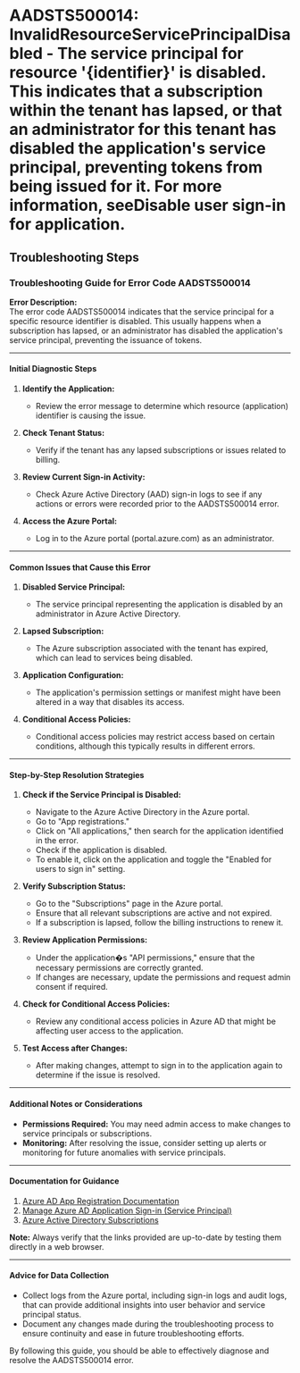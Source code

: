 # AADSTS500014: InvalidResourceServicePrincipalDisabled - The service principal for resource '{identifier}' is disabled. This indicates that a subscription within the tenant has lapsed, or that an administrator for this tenant has disabled the application's service principal, preventing tokens from being issued for it. For more information, seeDisable user sign-in for application.


## Troubleshooting Steps
### Troubleshooting Guide for Error Code AADSTS500014

**Error Description:**  
The error code AADSTS500014 indicates that the service principal for a specific resource identifier is disabled. This usually happens when a subscription has lapsed, or an administrator has disabled the application's service principal, preventing the issuance of tokens.

---

#### Initial Diagnostic Steps

1. **Identify the Application:** 
   - Review the error message to determine which resource (application) identifier is causing the issue.
   
2. **Check Tenant Status:**
   - Verify if the tenant has any lapsed subscriptions or issues related to billing.

3. **Review Current Sign-in Activity:**
   - Check Azure Active Directory (AAD) sign-in logs to see if any actions or errors were recorded prior to the AADSTS500014 error.

4. **Access the Azure Portal:**
   - Log in to the Azure portal (portal.azure.com) as an administrator.

---

#### Common Issues that Cause this Error

1. **Disabled Service Principal:**
   - The service principal representing the application is disabled by an administrator in Azure Active Directory.

2. **Lapsed Subscription:**
   - The Azure subscription associated with the tenant has expired, which can lead to services being disabled.

3. **Application Configuration:**
   - The application's permission settings or manifest might have been altered in a way that disables its access.

4. **Conditional Access Policies:**
   - Conditional access policies may restrict access based on certain conditions, although this typically results in different errors.

---

#### Step-by-Step Resolution Strategies

1. **Check if the Service Principal is Disabled:**
   - Navigate to the Azure Active Directory in the Azure portal.
   - Go to "App registrations."
   - Click on "All applications," then search for the application identified in the error.
   - Check if the application is disabled.
   - To enable it, click on the application and toggle the "Enabled for users to sign in" setting.

2. **Verify Subscription Status:**
   - Go to the "Subscriptions" page in the Azure portal.
   - Ensure that all relevant subscriptions are active and not expired.
   - If a subscription is lapsed, follow the billing instructions to renew it.

3. **Review Application Permissions:**
   - Under the application�s "API permissions," ensure that the necessary permissions are correctly granted.
   - If changes are necessary, update the permissions and request admin consent if required.

4. **Check for Conditional Access Policies:**
   - Review any conditional access policies in Azure AD that might be affecting user access to the application.

5. **Test Access after Changes:**
   - After making changes, attempt to sign in to the application again to determine if the issue is resolved.

---

#### Additional Notes or Considerations

- **Permissions Required:** You may need admin access to make changes to service principals or subscriptions.
- **Monitoring:** After resolving the issue, consider setting up alerts or monitoring for future anomalies with service principals.

---

#### Documentation for Guidance

1. [Azure AD App Registration Documentation](https://docs.microsoft.com/en-us/azure/active-directory/develop/quickstart-register-app)
2. [Manage Azure AD Application Sign-in (Service Principal)](https://docs.microsoft.com/en-us/azure/active-directory/develop/howto-manage-apps)
3. [Azure Active Directory Subscriptions](https://docs.microsoft.com/en-us/azure/active-directory/enterprise-users/groups/groups-assign-azure-subscriptions)

**Note:** Always verify that the links provided are up-to-date by testing them directly in a web browser.

---

#### Advice for Data Collection

- Collect logs from the Azure portal, including sign-in logs and audit logs, that can provide additional insights into user behavior and service principal status.
- Document any changes made during the troubleshooting process to ensure continuity and ease in future troubleshooting efforts.

By following this guide, you should be able to effectively diagnose and resolve the AADSTS500014 error.